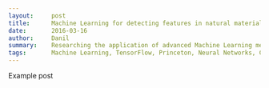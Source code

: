 ```yaml
---
layout:     post
title:      Machine Learning for detecting features in natural materials
date:       2016-03-16
author:     Danil
summary:    Researching the application of advanced Machine Learning methods, specifically deep learning and convolutional neural networks (CNN), for detecting unique features in organic building materials such as wood.
tags:		Machine Learning, TensorFlow, Princeton, Neural Networks, CNN
---
```


Example post
